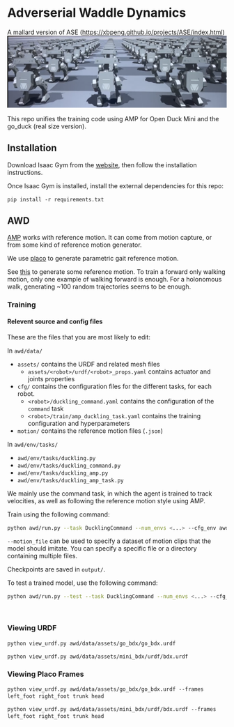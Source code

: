 # Adverserial Waddle Dynamics

A mallard version of ASE (https://xbpeng.github.io/projects/ASE/index.html)
![Skills](images/banner.png)

This repo unifies the training code using AMP for Open Duck Mini and the go_duck (real size version).

## Installation

Download Isaac Gym from the [website](https://developer.nvidia.com/isaac-gym), then
follow the installation instructions.

Once Isaac Gym is installed, install the external dependencies for this repo:

```
pip install -r requirements.txt
```


## AWD

[AMP](https://xbpeng.github.io/projects/AMP/index.html) works with reference motion. It can come from motion capture, or from some kind of reference motion generator.

We use [placo](https://github.com/Rhoban/placo) to generate parametric gait reference motion.

See [this](gait_generation/README.md) to generate some reference motion. To train a forward only walking motion, only one example of walking forward is enough. For a holonomous walk, generating ~100 random trajectories seems to be enough.

### Training

#### Relevent source and config files

These are the files that you are most likely to edit:

In `awd/data/`
- `assets/` contains the URDF and related mesh files
  - `assets/<robot>/urdf/<robot>_props.yaml` contains actuator and joints properties
- `cfg/` contains the configuration files for the different tasks, for each robot.
  - `<robot>/duckling_command.yaml` contains the configuration of the `command` task
  - `<robot>/train/amp_duckling_task.yaml` contains the training configuration and hyperparameters
- `motion/` contains the reference motion files (`.json`)

In `awd/env/tasks/`
- `awd/env/tasks/duckling.py`
- `awd/env/tasks/duckling_command.py`
- `awd/env/tasks/duckling_amp.py`
- `awd/env/tasks/duckling_amp_task.py`

We mainly use the command task, in which the agent is trained to track velocities, as well as following the reference motion style using AMP.

Train using the following command:
```bash
python awd/run.py --task DucklingCommand --num_envs <...> --cfg_env awd/data/cfg/<robot>/duckling_command.yaml --cfg_train awd/data/cfg/<robot>/train/amp_duckling_task.yaml --motion_file awd/data/motions/<robot>/
```

`--motion_file` can be used to specify a dataset of motion clips that the model should imitate. You can specify a specific file or a directory containing multiple files.

Checkpoints are saved in `output/`.

To test a trained model, use the following command:
```bash
python awd/run.py --test --task DucklingCommand --num_envs <...> --cfg_env awd/data/cfg/<robot>/duckling_command.yaml --cfg_train awd/data/cfg/<robot>/train/amp_duckling_task.yaml --motion_file awd/data/motions/<robot>/ --checkpoint <path_to_checkpoint.pth>
```

&nbsp;

### Viewing URDF

```
python view_urdf.py awd/data/assets/go_bdx/go_bdx.urdf
```

```
python view_urdf.py awd/data/assets/mini_bdx/urdf/bdx.urdf
```

### Viewing Placo Frames

```
python view_urdf.py awd/data/assets/go_bdx/go_bdx.urdf --frames left_foot right_foot trunk head
```

```
python view_urdf.py awd/data/assets/mini_bdx/urdf/bdx.urdf --frames left_foot right_foot trunk head
```
